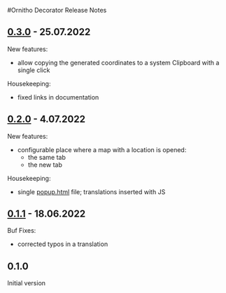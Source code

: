 #Ornitho Decorator Release Notes

## [0.3.0](https://github.com/pawellabaj/ornitho-decorator/releases/tag/0.2.0) - 25.07.2022

New features:
* allow copying the generated coordinates to a system Clipboard with a single click

Housekeeping:
* fixed links in documentation

## [0.2.0](https://github.com/pawellabaj/ornitho-decorator/releases/tag/0.2.0) - 4.07.2022

New features:
* configurable place where a map with a location is opened:
  * the same tab
  * the new tab

Housekeeping:
* single [popup.html](./popup/popup.html) file; translations inserted with JS

## [0.1.1](https://github.com/pawellabaj/ornitho-decorator/releases/tag/0.1.1) - 18.06.2022

Buf Fixes:
* corrected typos in a translation

## 0.1.0

Initial version
